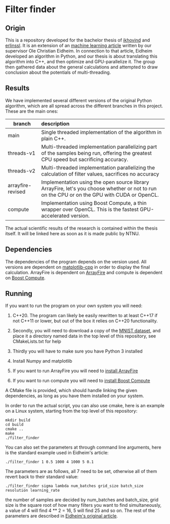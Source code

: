# Filter finder

## Origin

This is a repository developed for the bachelor thesis of [ikhovind](https:://github.com/ikhovind) and [erlinssl](https://github.com/erlinssl). It is an extension of an [machine learning article](https://arxiv.org/abs/2205.00920) written by our supervisor Ole Christian Eidheim. In connection to that article, Eidheim developed an algorithm in Python, and our thesis is about translating this algorithm into C++, and then optimize and GPU-parallelize it. The group then gathered data about the general calculations and attempted to draw conclusion about the potentials of multi-threading.

## Results

We have implemented several different versions of the original Python algorithm, which are all spread across the different branches in this project. These are the main ones:

| branch            | description                                                  |
| ----------------- | :----------------------------------------------------------- |
| main              | Single threaded implementation of the algorithm in plain C++. |
| threads-v1        | Multi-threaded implementation parallelizing part of the samples being run, offering the greatest CPU speed but sacrificing accuracy. |
| threads-v2        | Multi-threaded implementation parallelizing the calculation of filter values, sacrifices no accuracy |
| arrayfire-revised | Implementation using the open source library ArrayFire, let's you choose whether or not to run on the CPU or on the GPU with CUDA or OpenCL. |
| compute           | Implementation using Boost Compute, a thin wrapper over OpenCL. This is the fastest GPU-accelerated version. |

The actual scientific results of the research is contained within the thesis itself. It will be linked here as soon as it is made public by NTNU.

## Dependencies

The dependencies of the program depends on the version used. All versions are dependent on [matplotlib-cpp](https://github.com/lava/matplotlib-cpp) in order to display the final calculation. ArrayFire is dependent on [ArrayFire](https://github.com/arrayfire/arrayfire) and compute is dependent on [Boost Compute](https://github.com/boostorg/compute).



## Running

If you want to run the program on your own system you will need:

1. C++20. The program can likely be easily rewritten to at least C++17 if not C++11 or lower, but out of the box it relies on C++20 functionality.  

2. Secondly, you will need to download a copy of the [MNIST dataset](http://yann.lecun.com/exdb/mnist/), and place it a directory named data in the top level of this repository, see CMakeLists.txt for help
3. Thirdly you will have to make sure you have Python 3 installed
4. Install Numpy and matplotlib
5. If you want to run ArrayFire you will need to [install ArrayFire](https://arrayfire.org/docs/installing.htm)
6. If you want to run compute you will need to [install Boost Compute](http://boostorg.github.io/compute/boost_compute/getting_started.html)

A CMake file is provided, which should handle linking the given dependencies, as long as you have them installed on your system. 



In order to run the actual script, you can also use cmake, here is an example on a Linux system, starting from the top level of this repository:

```
mkdir build
cd build
cmake ..
make
./filter_finder
```

You can also set the parameters at through command line arguments, here is the standard example used in Eidheim's article:

```
./filter_finder 1 0.5 1000 4 1000 5 0.1
```

The parameters are as follows, all 7 need to be set, otherwise all of them revert back to their standard value:

```
./filter_finder sigma lambda num_batches grid_size batch_size resolution learning_rate
```

the number of samples are decided by num_batches and batch_size, grid size is the square root of how many filters you want to  find simultaneously, a value of 4 will find 4 ** 2 = 16, 5 will find 25 and so on. The rest of the parameters are described in [Eidheim's original article](https://arxiv.org/abs/2205.00920).

